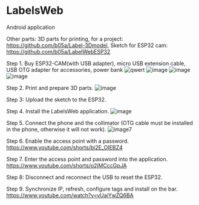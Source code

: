 # LabelsWeb

Android application

Other parts:  3D parts for printing, for a project: https://github.com/b05a/Label-3Dmodel, Sketch for ESP32 cam: https://github.com/b05a/LabelWebESP32

Step 1. Buy ESP32-CAM(with USB adapter), micro USB extension cable, USB OTG adapter for accessories, power bank
![qwert](https://github.com/b05a/LabelsWeb/assets/88624075/93fa04e4-b640-46d7-a341-880e5de511d5)
![image](https://github.com/b05a/LabelsWeb/assets/88624075/88f37249-6279-4600-9175-89ff39cf2c95)
![image](https://github.com/b05a/LabelsWeb/assets/88624075/ec6a4eb2-ef8a-4020-a447-877b29e16c42)
![image](https://github.com/b05a/LabelsWeb/assets/88624075/1b4e36ed-134e-4dd7-9838-10f18447ff8f)

Step 2. Print and prepare 3D parts.
![image](https://github.com/b05a/LabelsWeb/assets/88624075/0e7d7c3d-3fcf-4753-b640-4ad6fda63ffe)

Step 3: Upload the sketch to the ESP32.

Step 4. Install the LabelsWeb application.
![image](https://github.com/b05a/LabelsWeb/assets/88624075/9cac3c96-077e-48a0-8504-e9d8255228a0)

Step 5. Connect the phone and the collimator (OTG cable must be installed in the phone, otherwise it will not work).
![image7](https://github.com/b05a/LabelsWeb/assets/88624075/c438a489-6d5a-4c46-afcd-c956f9ed31e5)


Step 6. Enable the access point with a password.
https://www.youtube.com/shorts/bi2E_OIEBZ4 

Step 7. Enter the access point and password into the application.
https://www.youtube.com/shorts/o2jMCccGpJA

Step 8: Disconnect and reconnect the USB to reset the ESP32.

Step 9. Synchronize IP, refresh, configure tags and install on the bar.
https://www.youtube.com/watch?v=vUajYwZQ6BA
